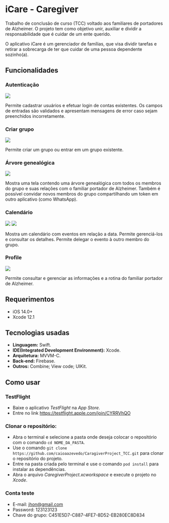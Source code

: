 # iCare - Caregiver
Trabalho de conclusão de curso (TCC) voltado aos familiares de portadores de Alzheimer. O projeto tem como objetivo unir, auxiliar e dividir a responsabilidade que é cuidar de um ente querido.

O aplicativo iCare é um gerenciador de famílias, que visa dividir tarefas e retirar a sobrecarga de ter que cuidar de uma pessoa dependente sozinho(a).

## Funcionalidades
### **Autenticação**

![](https://media.giphy.com/media/r7vvQXAdi8leKOkpwB/giphy.gif)

Permite cadastrar usuários e efetuar login de contas existentes. Os campos de entradas são validados e apresentam mensagens de error caso sejam preenchidos incorretamente.

### **Criar grupo**

![](https://media.giphy.com/media/bVY8yux0safPHDf3rR/giphy.gif)

Permite criar um grupo ou entrar em um grupo existente.

### **Árvore genealógica**

![](https://media.giphy.com/media/HMEI5jIzC2D0abbl8S/giphy.gif)

Mostra uma tela contendo uma árvore genealógica com todos os membros do grupo e suas relações com o familiar portador de Alzheimer. Também é possível convidar novos membros do grupo compartilhando um token em outro aplicativo (como WhatsApp).

### **Calendário**

![](https://media.giphy.com/media/3b3JAQtJ1B6EMjlwlh/giphy.gif) ![](https://media.giphy.com/media/leRqJxTYfB3jxpU7aF/giphy.gif)

Mostra um calendário com eventos em relação a data. Permite gerenciá-los e consultar os detalhes. Permite delegar o evento à outro membro do grupo.

### **Profile**

![](https://media.giphy.com/media/99iUdDQCEo1Tdh7H3I/giphy.gif)

Permite consultar e gerenciar as informações e a rotina do familiar portador de Alzheimer.

## Requerimentos
* iOS 14.0+
* Xcode 12.1

## Tecnologias usadas

* **Linguagem:** Swift.
* **IDE(Integrated Development Environment):** Xcode.
* **Arquitetura:** MVVM-C.
* **Back-end:** Firebase.
* **Outros:** Combine; View code; UIKit.

## Como usar
### TestFlight
* Baixe o aplicativo *TestFlight* na *App Store*.
* Entre no link https://testflight.apple.com/join/CYRRVhQO

### Clonar o repositório:
* Abra o terminal e selecione a pasta onde deseja colocar o repositório com o comando ```cd NOME_DA_PASTA```.
* Use o comando ``` git clone https://github.com/caioaazevedo/CaragiverProject_TCC.git ``` para clonar o repositório do projeto.
* Entre na pasta criada pelo terminal e use o comando ```pod install``` para instalar as dependências.
* Abra o arquivo *CaregiverProject.xcworkspace* e execute o projeto no *Xcode*.

### Conta teste
* E-mail: jhon@gmail.com
* Password: 123123123
* Chave do grupo: C451E5D7-C887-4FE7-8D52-EB280EC8D834

